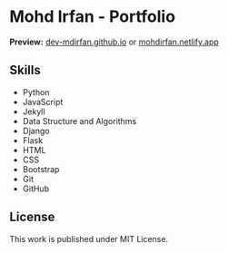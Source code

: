 # Mohd Irfan - Portfolio

**Preview:** [dev-mdirfan.github.io](https://dev-mdirfan.github.io/) or [mohdirfan.netlify.app](https://mohdirfan.netlify.app/)

<!-- Start the Server -->
<!-- bundle exec jekyll serve -->

## Skills

- Python
- JavaScript
- Jekyll
- Data Structure and Algorithms
- Django
- Flask
- HTML
- CSS
- Bootstrap
- Git
- GitHub

## License

This work is published under MIT License.
